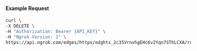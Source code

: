 <!-- Code generated for API Clients. DO NOT EDIT. -->

#### Example Request

```bash
curl \
-X DELETE \
-H "Authorization: Bearer {API_KEY}" \
-H "Ngrok-Version: 2" \
https://api.ngrok.com/edges/https/edghts_2c35VrnvhgEHc6v2Yqn7SThLCXA/routes/edghtsrt_2c35VqrjVa1yvCaLDJNgVzjY0jb/user_agent_filter
```
